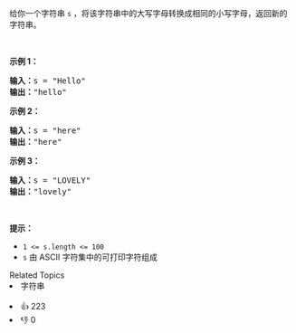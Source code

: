 <p>给你一个字符串 <code>s</code> ，将该字符串中的大写字母转换成相同的小写字母，返回新的字符串。</p>

<p>&nbsp;</p>

<p><strong>示例 1：</strong></p>

<pre>
<strong>输入：</strong>s = "Hello"
<strong>输出：</strong>"hello"
</pre>

<p><strong>示例 2：</strong></p>

<pre>
<strong>输入：</strong>s = "here"
<strong>输出：</strong>"here"
</pre>

<p><strong>示例 3：</strong></p>

<pre>
<strong>输入：</strong>s = "LOVELY"
<strong>输出：</strong>"lovely"
</pre>

<p>&nbsp;</p>

<p><strong>提示：</strong></p>

<ul> 
 <li><code>1 &lt;= s.length &lt;= 100</code></li> 
 <li><code>s</code> 由 ASCII 字符集中的可打印字符组成</li> 
</ul>

<div><div>Related Topics</div><div><li>字符串</li></div></div><br><div><li>👍 223</li><li>👎 0</li></div>